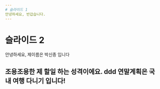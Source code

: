 ```yaml
---
# 슬라이드 1
안녕하세요, 반갑습니다.
---
```

# 슬라이드 2
안녕하세요, 제이름은 박신종 입니다

조용조용한 제 할일 하는 성격이에요. 
ddd
연말계획은 국내 여행 다니기 입니다!
---
